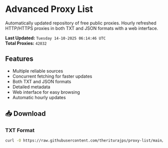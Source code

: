 # Advanced Proxy List

Automatically updated repository of free public proxies. Hourly refreshed HTTP/HTTPS proxies in both TXT and JSON formats with a web interface.

**Last Updated:** `Tuesday 14-10-2025 06:14:46 UTC`  
**Total Proxies:** `42032`

## Features
- Multiple reliable sources
- Concurrent fetching for faster updates
- Both TXT and JSON formats
- Detailed metadata
- Web interface for easy browsing
- Automatic hourly updates

## 📥 Download

### TXT Format
```bash
curl -O https://raw.githubusercontent.com/theriturajps/proxy-list/main/proxies.txt